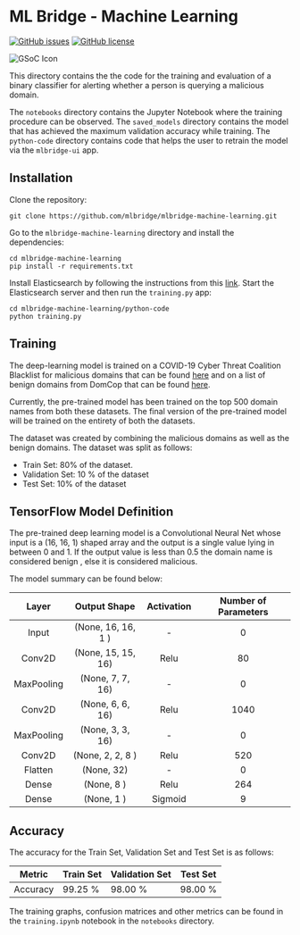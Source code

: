 # ML Bridge - Machine Learning

[![GitHub issues](https://img.shields.io/github/issues/mlbridge/mlbridge-machine-learning)](https://github.com/mlbridge/mlbridge-machine-learning/issues)
[![GitHub license](https://img.shields.io/github/license/mlbridge/mlbridge-machine-learning)](https://github.com/mlbridge/mlbridge-machine-learning/blob/master/LICENSE)

![GSoC Icon](https://developers.google.com/open-source/gsoc/resources/downloads/GSoC-logo-horizontal-200.png)


This directory contains the the code for the training and evaluation of a binary 
classifier for alerting whether a person is querying a malicious domain. 

The `notebooks` directory contains the Jupyter Notebook where the training 
procedure can be observed. The `saved_models` directory contains the model that 
has achieved the maximum validation accuracy while training. The `python-code` 
directory contains code that helps the user to retrain the model via the 
`mlbridge-ui` app.

## Installation

Clone the repository:
```
git clone https://github.com/mlbridge/mlbridge-machine-learning.git
```

Go to the `mlbridge-machine-learning` directory and install the dependencies:
```
cd mlbridge-machine-learning
pip install -r requirements.txt
```

Install Elasticsearch by following the instructions from this 
[link](https://phoenixnap.com/kb/install-elasticsearch-ubuntu). Start the 
Elasticsearch server and then run the `training.py` app:
```
cd mlbridge-machine-learning/python-code
python training.py
```

## Training

The deep-learning model is trained on a COVID-19 Cyber Threat Coalition 
Blacklist for malicious domains that can be found 
[here](https://blacklist.cyberthreatcoalition.org/vetted/domain.txt) and on a 
list of benign domains from DomCop that can be found 
[here](https://www.domcop.com/top-10-million-domains). 

Currently, the pre-trained model has been trained on the top 500 domain names 
from both these datasets. The final version of the pre-trained model will be 
trained on the entirety of both the datasets.

The dataset was created by combining the malicious domains as well as the benign
domains. The dataset was split as follows: 
- Train Set: 80% of the dataset.
- Validation Set: 10 % of the dataset
- Test Set: 10% of the dataset

## TensorFlow Model Definition

The pre-trained deep learning model is a Convolutional Neural Net whose input is
a (16, 16, 1) shaped array and the output is a single value lying in between 0 
and 1. If the output value is less than 0.5 the domain name is considered benign
, else it is considered malicious. 

The model summary can be found below:


| Layer      | Output Shape          | Activation   | Number of Parameters |
|:----------:|:---------------------:|:------------:|:--------------------:|
| Input      | (None, 16, 16, 1 )    | -            |0                     |
| Conv2D     | (None, 15, 15, 16)    | Relu         |80                    |
| MaxPooling | (None, 7, 7, 16)      | -            |0                     |
| Conv2D     | (None, 6, 6, 16)      | Relu         |1040                  |
| MaxPooling | (None, 3, 3, 16)      | -            |0                     |
| Conv2D     | (None, 2, 2, 8 )      | Relu         |520                   |
| Flatten    | (None, 32)            | -            |0                     |
| Dense      | (None, 8 )            | Relu         |264                   |
| Dense      | (None, 1 )            | Sigmoid      |9                     |

## Accuracy 

The accuracy for the Train Set, Validation Set and Test Set is as follows:

| Metric   | Train Set   | Validation Set | Test Set |  
|----------|-------------|----------------|----------|
| Accuracy | 99.25 %     | 98.00 %        | 98.00 %  |

The training graphs, confusion matrices and other metrics can be found in the 
`training.ipynb` notebook in the `notebooks` directory.


